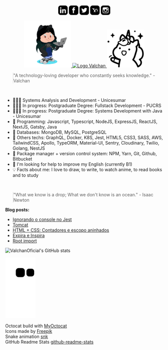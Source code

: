 <p align="center">
<a href="https://www.linkedin.com/in/ValchanOficial"><img src="https://raw.githubusercontent.com/ValchanOficial/ValchanOficial/master/social/linkedin.png" width="30"></img></a>
<a href="https://www.facebook.com/ValchanOficial"><img src="https://raw.githubusercontent.com/ValchanOficial/ValchanOficial/master/social/facebook.png" width="30"></img></a>
<a href="https://twitter.com/ValchanOficial"><img src="https://raw.githubusercontent.com/ValchanOficial/ValchanOficial/master/social/twitter.png" width="30"></img></a>
<a href="mailto:valeria_padilha@yahoo.com.br?Subject=Contato&body=Ola%20Valchan"><img src="https://raw.githubusercontent.com/ValchanOficial/ValchanOficial/master/social/yahoo.png" width="30"></img></a>
<a href="https://www.instagram.com/ValchanOficial"><img src="https://raw.githubusercontent.com/ValchanOficial/ValchanOficial/master/social/instagram.png" width="30"></img></a>
</p>

<p align="center">
  <a href="https://valchan.com.br/" target="_blank" rel="nofollow, noreferrer, noopener, external">
    <img src="https://raw.githubusercontent.com/ValchanOficial/ValchanOficial/master/social/valchan_octocat.png" width="150"/>
    <img alt="Logo Valchan" src="https://media.giphy.com/media/X7alKxtMyDwPZmc3yj/giphy.gif" width="400" />
    <img alt="unicorn" src="https://raw.githubusercontent.com/ValchanOficial/ValchanOficial/master/social/unicorn.png" width="120"/>
  </a>
</p>


<blockquote style="padding: 0;">
<p>"A technology-loving developer who constantly seeks knowledge." - Valchan</p>
</blockquote>

<br>

- 👩🏻‍🎓 Systems Analysis and Development - Unicesumar
- 👩🏻‍🎓 In progress: Postgraduate Degree: Fullstack Development - PUCRS
- 👩🏻‍🎓 In progress: Postgraduate Degree: Systems Development with Java - Unicesumar
- 💾 Programming: Javascript, Typescript, NodeJS, ExpressJS, ReactJS, NextJS, Gatsby, Java
- 💾 Databases: MongoDB, MySQL, PostgreSQL
- 💾 Others techs: GraphQL, Docker, K8S, Jest, HTML5, CSS3, SASS, AWS, TailwindCSS, Apollo, TypeORM, Material-UI, Sentry, Cloudinary, Twilio, Golang, NestJS
- 💾 Package manager + version control system: NPM, Yarn, Git, Github, Bitbucket
- 🤔 I'm looking for help to improve my English (currently B1)
- 💡 Facts about me: I love to draw, to write, to watch anime, to read books and to study

<br>

<blockquote style="padding: 0;">
<p>"What we know is a drop; What we don't know is an ocean." - Isaac Newton</p>
</blockquote>

<b>Blog posts:</b>

<!-- BLOG-POST-LIST:START -->
- [Ignorando o console no Jest](https://valchan.com.br/ignore-console-log-in-jest/)
- [Tomcat](https://valchan.com.br/java-tomcat/)
- [HTML + CSS: Contadores e escopo aninhados](https://valchan.com.br/nested-counters-and-scope/)
- [Expira e Inspira](https://valchan.com.br/breathing-animation/)
- [Root import](https://valchan.com.br/root-import-react-typescript/)
<!-- BLOG-POST-LIST:END -->
  
![ValchanOficial's GitHub stats](https://github-readme-stats.vercel.app/api/top-langs?username=ValchanOficial)

![Snake animation](https://raw.githubusercontent.com/ValchanOficial/ValchanOficial/output/github-contribution-grid-snake.svg)

Octocat build with <a href="http://myoctocat.com" title="MyOctocat">MyOctocat</a><br>
Icons made by <a href="https://www.flaticon.com/authors/freepik" title="Freepik">Freepik</a><br>
Snake animation <a href="https://github.com/Platane/snk">snk</a><br>
GitHub Readme Stats <a href="https://github.com/anuraghazra/github-readme-stats">github-readme-stats</a>
